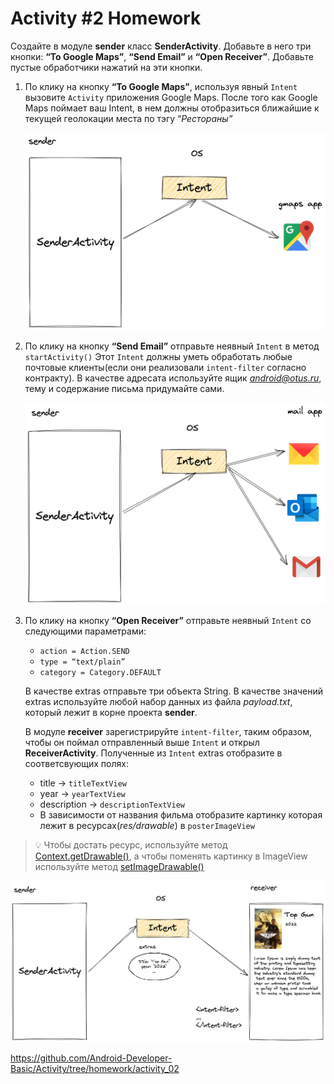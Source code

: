# Activity #2 Homework

Создайте в модуле **sender** класс **SenderActivity**. Добавьте в него три кнопки: **“To Google Maps”**, **“Send Email”** и **“Open Receiver”**. Добавьте пустые обработчики нажатий на эти кнопки.

1. По клику на кнопку **“To Google Maps”**, используя явный `Intent` вызовите `Activity` приложения Google Maps. После того как Google Maps поймает ваш Intent, в нем должны отобразиться ближайшие к текущей геолокации места по тэгу “*Рестораны”*

    <img src="art/Untitled.png" width="520">

2. По клику на кнопку **“Send Email”** отправьте неявный `Intent` в метод `startActivity()` Этот `Intent` должны уметь обработать любые почтовые клиенты(если они реализовали `intent-filter` согласно контракту).
   В качестве адресата используйте ящик *android@otus.ru*, тему и содержание письма придумайте сами.

    <img src="art/Untitled%201.png" width="520">

3. По клику на кнопку **“Open Receiver”** отправьте неявный `Intent` со следующими параметрами:

   - `action = Action.SEND`
   - `type = “text/plain”`
   - `category = Category.DEFAULT`

   В качестве extras отправьте три объекта String. В качестве значений extras используйте любой набор данных из файла *payload.txt*, который лежит в корне проекта **sender**.

   В модуле **receiver** зарегистрируйте `intent-filter`, таким образом, чтобы он поймал отправленный выше `Intent` и открыл **ReceiverActivity**. Полученные из `Intent` extras отобразите в соответсвующих полях:

    - title → `titleTextView`
    - year → `yearTextView`
    - description → `descriptionTextView`
    - В зависимости от названия фильма отобразите картинку которая лежит в ресурсах(*res/drawable*) в `posterImageView`

> 💡 Чтобы достать ресурс, используйте метод [Context.getDrawable()](https://developer.android.com/reference/android/content/Context#getDrawable(int)), а чтобы поменять картинку в ImageView используйте метод [setImageDrawable()](https://developer.android.com/reference/android/widget/ImageView#setImageDrawable(android.graphics.drawable.Drawable))

<img src="art/Untitled%202.png" width="720">

https://github.com/Android-Developer-Basic/Activity/tree/homework/activity_02
